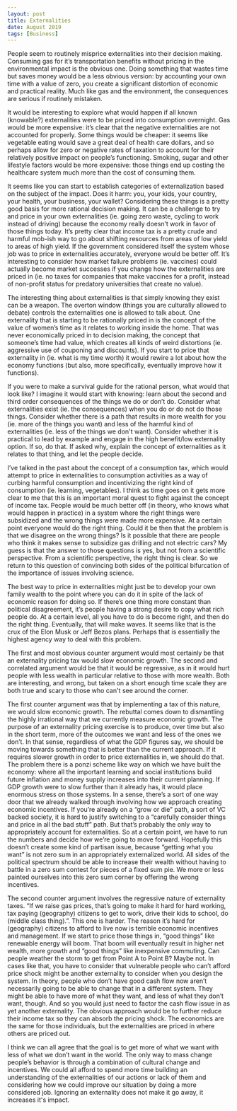```yaml
---
layout: post
title: Externalities
date: August 2019
tags: [Business]
---
```

People seem to routinely misprice externalities into their decision making. Consuming gas for it’s transportation benefits without pricing in the environmental impact is the obvious one. Doing something that wastes time but saves money would be a less obvious version: by accounting your own time with a value of zero, you create a significant distortion of economic and practical reality. Much like gas and the environment, the consequences are serious if routinely mistaken.

It would be interesting to explore what would happen if all known (knowable?) externalities were to be priced into consumption overnight. Gas would be more expensive: it’s clear that the negative externalities are not accounted for properly. Some things would be cheaper: it seems like vegetable eating would save a great deal of health care dollars, and so perhaps allow for zero or negative rates of taxation to account for their relatively positive impact on people’s functioning. Smoking, sugar and other lifestyle factors would be more expensive: those things end up costing the healthcare system much more than the cost of consuming them.

It seems like you can start to establish categories of externalization based on the subject of the impact. Does it harm: you, your kids, your country, your health, your business, your wallet? Considering these things is a pretty good basis for more rational decision making. It can be a challenge to try and price in your own externalities (ie. going zero waste, cycling to work instead of driving) because the economy really doesn’t work in favor of those things today. It’s pretty clear that income tax is a pretty crude and harmful mob-ish way to go about shifting resources from areas of low yield to areas of high yield. If the government considered itself the system whose job was to price in externalities accurately, everyone would be better off. It’s interesting to consider how market failure problems (ie. vaccines) could actually become market successes if you change how the externalities are priced in (ie. no taxes for companies that make vaccines for a profit, instead of non-profit status for predatory universities that create no value).

The interesting thing about externalities is that simply knowing they exist can be a weapon. The overton window (things you are culturally allowed to debate) controls the externalities one is allowed to talk about. One externality that is starting to be rationally priced in is the concept of the value of women’s time as it relates to working inside the home. That was never economically priced in to decision making, the concept that someone’s time had value, which creates all kinds of weird distortions (ie. aggressive use of couponing and discounts). If you start to price that externality in (ie. what is my time worth) it would rewire a lot about how the economy functions (but also, more specifically, eventually improve how it functions).

If you were to make a survival guide for the rational person, what would that look like? I imagine it would start with knowing: learn about the second and third order consequences of the things we do or don’t do. Consider what externalities exist (ie. the consequences) when you do or do not do those things. Consider whether there is a path that results in more wealth for you (ie. more of the things you want) and less of the harmful kind of externalities (ie. less of the things we don't want). Consider whether it is practical to lead by example and engage in the high benefit/low externality option. If so, do that. If asked why, explain the concept of externalities as it relates to that thing, and let the people decide.

I’ve talked in the past about the concept of a consumption tax, which would attempt to price in externalities to consumption activities as a way of curbing harmful consumption and incentivizing the right kind of consumption (ie. learning, vegetables). I think as time goes on it gets more clear to me that this is an important moral quest to fight against the concept of income tax. People would be much better off (in theory, who knows what would happen in practice) in a system where the right things were subsidized and the wrong things were made more expensive. At a certain point everyone would do the right thing. Could it be then that the problem is that we disagree on the wrong things? Is it possible that there are people who think it makes sense to subsidize gas drilling and not electric cars? My guess is that the answer to those questions is  yes, but not from a scientific perspective. From a scientific perspective, the right thing is clear. So we return to this question of convincing both sides of the political bifurcation of the importance of issues involving science.

The best way to price in externalities might just be to develop your own family wealth to the point where you can do it in spite of the lack of economic reason for doing so. If there’s one thing more constant than political disagreement, it’s people having a strong desire to copy what rich people do. At a certain level, all you have to do is become right, and then do the right thing. Eventually, that will make waves. It seems like that is the crux of the Elon Musk or Jeff Bezos plans. Perhaps that is essentially the highest agency way to deal with this problem.

The first and most obvious counter argument would most certainly be that an externality pricing tax would slow economic growth. The second and correlated argument would be that it would be regressive, as in it would hurt people with less wealth in particular relative to those with more wealth. Both are interesting, and wrong, but taken on a short enough time scale they are both true and scary to those who can't see around the corner.

The first counter argument was that by implementing a tax of this nature, we would slow economic growth. The rebuttal comes down to dismantling the highly irrational way that we currently measure economic growth. The purpose of an externality pricing exercise is to produce, over time but also in the short term, more of the outcomes we want and less of the ones we don’t. In that sense, regardless of what the GDP figures say, we should be moving towards something that is better than the current approach. If it requires slower growth in order to price externalities in, we should do that. The problem there is a ponzi scheme like way on which we have built the economy: where all the important learning and social institutions build future inflation and money supply increases into their current planning. If GDP growth were to slow further than it already has, it would place enormous stress on those systems. In a sense, there’s a sort of one way door that we already walked through involving how we approach creating economic incentives. If you’re already on a “grow or die” path, a sort of VC backed society, it is hard to justify switching to a “carefully consider things and price in all the bad stuff” path. But that’s probably the only way to appropriately account for externalities. So at a certain point, we have to run the numbers and decide how we’re going to move forward. Hopefully this doesn’t create some kind of partisan issue, because “getting what you want” is not zero sum in an appropriately externalized world. All sides of the political spectrum should be able to increase their wealth without having to battle in a zero sum contest for pieces of a fixed sum pie. We more or less painted ourselves into this zero sum corner by offering the wrong incentives.

The second counter argument involves the regressive nature of externality taxes. “If we raise gas prices, that’s going to make it hard for hard working, tax paying (geography) citizens to get to work, drive their kids to school, do (middle class thing).”. This one is harder. The reason it’s hard for (geography) citizens to afford to live now is terrible economic incentives and management. If we start to price those things in, “good things” like renewable energy will boom. That boom will eventually result in higher net wealth, more growth and “good things” like inexpensive commuting. Can people weather the storm to get from Point A to Point B? Maybe not. In cases like that, you have to consider that vulnerable people who can’t afford price shock might be another externality to consider when you design the system. In theory, people who don’t have good cash flow now aren’t necessarily going to be able to change that in a different system. They might be able to have more of what they want, and less of what they don’t want, though. And so you would just need to factor the cash flow issue in as yet another externality. The obvious approach would be to further reduce their income tax so they can absorb the pricing shock. The economics are the same for those individuals, but the externalities are priced in where others are priced out.

I think we can all agree that the goal is to get more of what we want with less of what we don’t want in the world. The only way to mass change people’s behavior is through a combination of cultural change and incentives. We could all afford to spend more time building an understanding of the externalities of our actions or lack of them and considering how we could improve our situation by doing a more considered job. Ignoring an externality does not make it go away, it increases it's impact.
